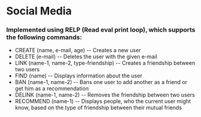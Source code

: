 # Social Media 

### Implemented using RELP (Read eval print loop), which supports the following commands:

- CREATE (name, e-mail, age)
  -- Creates a new user
- DELETE (e-mail)
  -- Deletes the user with the given e-mail
- LINK (name-1, name-2, type-friendship)
  -- Creates a friendship between two users
- FIND (name)
  -- Displays information about the user
- BAN (name-1, name-2)
  -- Bans one user to add another as a friend or get him as a recommendation
- DELINK (name-1, name-2)
  -- Removes the friendship between two users
- RECOMMEND (name-1)
  -- Displays people, who the current user might know, based on the type of friendship between their mutual friends

